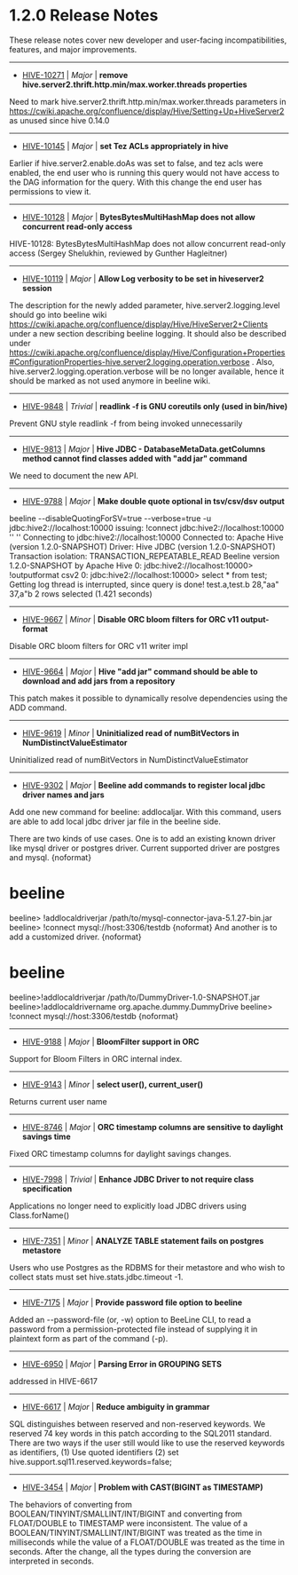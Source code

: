 
<!---
# Licensed to the Apache Software Foundation (ASF) under one
# or more contributor license agreements.  See the NOTICE file
# distributed with this work for additional information
# regarding copyright ownership.  The ASF licenses this file
# to you under the Apache License, Version 2.0 (the
# "License"); you may not use this file except in compliance
# with the License.  You may obtain a copy of the License at
#
#     http://www.apache.org/licenses/LICENSE-2.0
#
# Unless required by applicable law or agreed to in writing, software
# distributed under the License is distributed on an "AS IS" BASIS,
# WITHOUT WARRANTIES OR CONDITIONS OF ANY KIND, either express or implied.
# See the License for the specific language governing permissions and
# limitations under the License.
-->
#  1.2.0 Release Notes

These release notes cover new developer and user-facing incompatibilities, features, and major improvements.


---

* [HIVE-10271](https://issues.apache.org/jira/browse/HIVE-10271) | *Major* | **remove hive.server2.thrift.http.min/max.worker.threads properties**

Need to mark hive.server2.thrift.http.min/max.worker.threads parameters in  https://cwiki.apache.org/confluence/display/Hive/Setting+Up+HiveServer2 as unused since hive 0.14.0


---

* [HIVE-10145](https://issues.apache.org/jira/browse/HIVE-10145) | *Major* | **set Tez ACLs appropriately in hive**

Earlier if hive.server2.enable.doAs was set to false, and tez acls were enabled, the end user who is running this query would not have access to the DAG information for the query.
With this change the end user has permissions to view it.


---

* [HIVE-10128](https://issues.apache.org/jira/browse/HIVE-10128) | *Major* | **BytesBytesMultiHashMap does not allow concurrent read-only access**

HIVE-10128: BytesBytesMultiHashMap does not allow concurrent read-only access (Sergey Shelukhin, reviewed by Gunther Hagleitner)


---

* [HIVE-10119](https://issues.apache.org/jira/browse/HIVE-10119) | *Major* | **Allow Log verbosity to be set in hiveserver2 session**

The description for the newly added parameter, hive.server2.logging.level should go into beeline wiki https://cwiki.apache.org/confluence/display/Hive/HiveServer2+Clients under a new section describing beeline logging. It should also be described under https://cwiki.apache.org/confluence/display/Hive/Configuration+Properties#ConfigurationProperties-hive.server2.logging.operation.verbose . Also, hive.server2.logging.operation.verbose will be no longer available, hence it should be marked as not used anymore in beeline wiki.


---

* [HIVE-9848](https://issues.apache.org/jira/browse/HIVE-9848) | *Trivial* | **readlink -f is GNU coreutils only (used in bin/hive)**

Prevent GNU style readlink -f from being invoked unnecessarily


---

* [HIVE-9813](https://issues.apache.org/jira/browse/HIVE-9813) | *Major* | **Hive JDBC - DatabaseMetaData.getColumns method cannot find classes added with "add jar" command**

We need to document the new API.


---

* [HIVE-9788](https://issues.apache.org/jira/browse/HIVE-9788) | *Major* | **Make double quote optional in tsv/csv/dsv output**

beeline --disableQuotingForSV=true --verbose=true -u jdbc:hive2://localhost:10000
issuing: !connect jdbc:hive2://localhost:10000 '' '' 
Connecting to jdbc:hive2://localhost:10000
Connected to: Apache Hive (version 1.2.0-SNAPSHOT)
Driver: Hive JDBC (version 1.2.0-SNAPSHOT)
Transaction isolation: TRANSACTION\_REPEATABLE\_READ
Beeline version 1.2.0-SNAPSHOT by Apache Hive
0: jdbc:hive2://localhost:10000> !outputformat csv2
0: jdbc:hive2://localhost:10000> select * from test;
Getting log thread is interrupted, since query is done!
test.a,test.b
28,"aa"
37,a"b
2 rows selected (1.421 seconds)


---

* [HIVE-9667](https://issues.apache.org/jira/browse/HIVE-9667) | *Minor* | **Disable ORC bloom filters for ORC v11 output-format**

Disable ORC bloom filters for ORC v11 writer impl


---

* [HIVE-9664](https://issues.apache.org/jira/browse/HIVE-9664) | *Major* | **Hive "add jar" command should be able to download and add jars from a repository**

This patch makes it possible to dynamically resolve dependencies using the ADD command.


---

* [HIVE-9619](https://issues.apache.org/jira/browse/HIVE-9619) | *Minor* | **Uninitialized read of numBitVectors in NumDistinctValueEstimator**

Uninitialized read of numBitVectors in NumDistinctValueEstimator


---

* [HIVE-9302](https://issues.apache.org/jira/browse/HIVE-9302) | *Major* | **Beeline add commands to register local jdbc driver names and jars**

Add one new command for beeline: addlocaljar. With this command, users are able to add local jdbc driver jar file in the beeline side. 

There are two kinds of use cases. One is to add an existing known driver like mysql driver or postgres driver. Current supported driver are postgres and mysql.
{noformat}
# beeline
beeline> !addlocaldriverjar /path/to/mysql-connector-java-5.1.27-bin.jar
beeline> !connect mysql://host:3306/testdb
{noformat}
And another is to add a customized driver.
{noformat}
# beeline
beeline>!addlocaldriverjar /path/to/DummyDriver-1.0-SNAPSHOT.jar
beeline>!addlocaldrivername org.apache.dummy.DummyDrive
beeline> !connect mysql://host:3306/testdb
{noformat}


---

* [HIVE-9188](https://issues.apache.org/jira/browse/HIVE-9188) | *Major* | **BloomFilter support in ORC**

Support for Bloom Filters in ORC internal index.


---

* [HIVE-9143](https://issues.apache.org/jira/browse/HIVE-9143) | *Minor* | **select user(), current\_user()**

Returns current user name


---

* [HIVE-8746](https://issues.apache.org/jira/browse/HIVE-8746) | *Major* | **ORC timestamp columns are sensitive to daylight savings time**

Fixed ORC timestamp columns for daylight savings changes.


---

* [HIVE-7998](https://issues.apache.org/jira/browse/HIVE-7998) | *Trivial* | **Enhance JDBC Driver to not require class specification**

Applications no longer need to explicitly load JDBC drivers using Class.forName()


---

* [HIVE-7351](https://issues.apache.org/jira/browse/HIVE-7351) | *Minor* | **ANALYZE TABLE statement fails on postgres metastore**

Users who use Postgres as the RDBMS for their metastore and who wish to collect stats must set hive.stats.jdbc.timeout -1.


---

* [HIVE-7175](https://issues.apache.org/jira/browse/HIVE-7175) | *Major* | **Provide password file option to beeline**

Added an --password-file (or, -w) option to BeeLine CLI, to read a password from a permission-protected file instead of supplying it in plaintext form as part of the command (-p).


---

* [HIVE-6950](https://issues.apache.org/jira/browse/HIVE-6950) | *Major* | **Parsing Error in GROUPING SETS**

addressed in HIVE-6617


---

* [HIVE-6617](https://issues.apache.org/jira/browse/HIVE-6617) | *Major* | **Reduce ambiguity in grammar**

SQL distinguishes between reserved and non-reserved keywords. We reserved 74 key words in this patch according to the SQL2011 standard. There are two ways if the user still would like to use the reserved keywords as identifiers, (1)	Use quoted identifiers (2) set hive.support.sql11.reserved.keywords=false;


---

* [HIVE-3454](https://issues.apache.org/jira/browse/HIVE-3454) | *Major* | **Problem with CAST(BIGINT as TIMESTAMP)**

The behaviors of converting from BOOLEAN/TINYINT/SMALLINT/INT/BIGINT and converting from FLOAT/DOUBLE to TIMESTAMP were inconsistent. The value of a BOOLEAN/TINYINT/SMALLINT/INT/BIGINT was treated as the time in milliseconds while  the value of a FLOAT/DOUBLE was treated as the time in seconds. After the change, all the types during the conversion are interpreted in seconds.




